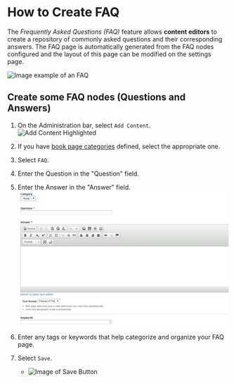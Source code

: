 # How to Create FAQ
The *Frequently Asked Questions (FAQ)* feature allows **content editors** to create a repository of commonly asked questions and their corresponding answers. The FAQ page is automatically generated from the FAQ nodes configured and the layout of this page can be modified on the settings page.

![Image example of an FAQ](../images/FAQexample.png)
## Create some FAQ nodes (Questions and Answers)
1. On the Administration bar, select `Add Content`.
![Add Content Highlighted](../images/ambac.png)
2. If you have [book page categories](../taxonomies.md#categories) defined, select the appropriate one.
3. Select `FAQ`.
4. Enter the Question in the "Question" field.
5. Enter the Answer in the "Answer" field.
![Image of an FAQ](../images/faq.png)

6. Enter any tags or keywords that help categorize and organize your FAQ page.
7. Select `Save`.
    * ![Image of Save Button](../images/save.png)
